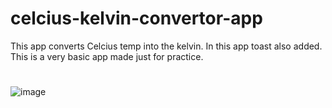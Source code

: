 # celcius-kelvin-convertor-app
This app converts Celcius temp into the kelvin. In this app toast also added. This is a very basic app made just for practice.
#
![image](https://cdn.discordapp.com/attachments/874963872296108062/874989879518462042/Screenshot_2021-08-11-17-46-56-159_com.example.unitconvertorapp.jpg)
